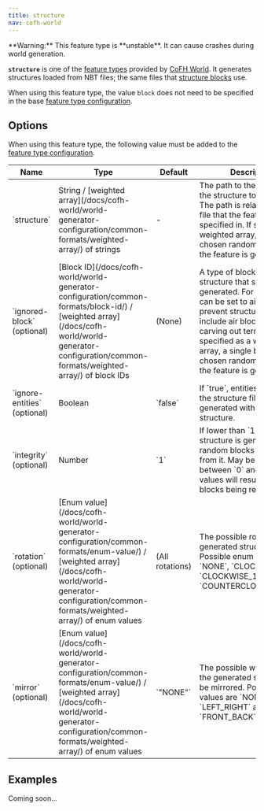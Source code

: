 ```yaml
---
title: structure
nav: cofh-world
---
```


<div class="uk-alert uk-alert-warning">
    <p markdown="span">
        **Warning:** This feature type is **unstable**. It can cause crashes
        during world generation.
    </p>
</div>


**`structure`** is one of the [feature
types](/docs/cofh-world/world-generator-configuration/feature-types/) provided
by [CoFH World](/docs/cofh-world/). It generates structures loaded from NBT
files; the same files that [structure
blocks](https://minecraft.gamepedia.com/Structure_Block) use.

When using this feature type, the value `block` does not need to be specified in
the base [feature type
configuration](/docs/cofh-world/world-generator-configuration/feature-format/#feature-type-configuration).


Options
-------

When using this feature type, the following value must be added to the [feature
type
configuration](/docs/cofh-world/world-generator-configuration/feature-format/#feature-type-configuration).

<div class="uk-overflow-container">
    <table class="uk-table uk-table-striped uk-text-small">
        <thead>
            <tr>
                <th>Name</th>
                <th>Type</th>
                <th>Default</th>
                <th>Description</th>
            </tr>
        </thead>
        <tbody>
            <tr>
                <td markdown="span">`structure`</td>
                <td markdown="span">
                    String /
                    [weighted array](/docs/cofh-world/world-generator-configuration/common-formats/weighted-array/)
                    of strings
                </td>
                <td markdown="span">-</td>
                <td markdown="span">
                    The path to the NBT file of the structure to generate. The
                    path is relative to the file that the feature is specified
                    in. If specified as a weighted array, a file is chosen
                    randomly each time the feature is generated.
                </td>
            </tr>
            <tr>
                <td markdown="span">`ignored-block` (optional)</td>
                <td markdown="span">
                    [Block ID](/docs/cofh-world/world-generator-configuration/common-formats/block-id/)
                    /
                    [weighted array](/docs/cofh-world/world-generator-configuration/common-formats/weighted-array/)
                    of block IDs
                </td>
                <td markdown="span">(None)</td>
                <td markdown="span">
                    A type of block in the structure that should not be
                    generated. For example, this can be set to air blocks to
                    prevent structures that include air blocks from carving out
                    terrain. If specified as a weighted array, a single block
                    type is chosen randomly each time the feature is generated.
                </td>
            </tr>
            <tr>
                <td markdown="span">`ignore-entities` (optional)</td>
                <td markdown="span">Boolean</td>
                <td markdown="span">`false`</td>
                <td markdown="span">
                    If `true`, entities included in the structure file are not
                    generated with the structure.
                </td>
            </tr>
            <tr>
                <td markdown="span">`integrity` (optional)</td>
                <td markdown="span">Number</td>
                <td markdown="span">`1`</td> <!-- actually 2 but that doesn't make a difference -->
                <td markdown="span">
                    If lower than `1`, the structure is generated with random
                    blocks removed from it. May be any value between `0` and
                    `1`. Lower values will result in more blocks being removed.
                </td>
            </tr>
            <tr>
                <td markdown="span">`rotation` (optional)</td>
                <td markdown="span">
                    [Enum value](/docs/cofh-world/world-generator-configuration/common-formats/enum-value/)
                    /
                    [weighted array](/docs/cofh-world/world-generator-configuration/common-formats/weighted-array/)
                    of enum values
                </td>
                <td markdown="span">(All rotations)</td>
                <td markdown="span">
                    The possible rotations of the generated structure. Possible
                    enum values are `NONE`, `CLOCKWISE_90`, `CLOCKWISE_180` and
                    `COUNTERCLOCKWISE_90`.
                </td>
            </tr>
            <tr>
                <td markdown="span">`mirror` (optional)</td>
                <td markdown="span">
                    [Enum value](/docs/cofh-world/world-generator-configuration/common-formats/enum-value/)
                    /
                    [weighted array](/docs/cofh-world/world-generator-configuration/common-formats/weighted-array/)
                    of enum values
                </td>
                <td markdown="span">`"NONE"`</td>
                <td markdown="span">
                    The possible ways in which the generated structure may be
                    mirrored. Possible enum values are `NONE`, `LEFT_RIGHT` and
                    `FRONT_BACK`.
                </td>
            </tr>
        </tbody>
    </table>
</div>


Examples
--------

Coming soon...
